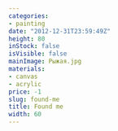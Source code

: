 ```yaml
---
categories:
- painting
date: "2012-12-31T23:59:49Z"
height: 80
inStock: false
isVisible: false
mainImage: Рыжая.jpg
materials:
- canvas
- acrylic
price: -1
slug: found-me
title: Found me
width: 60
---
```


